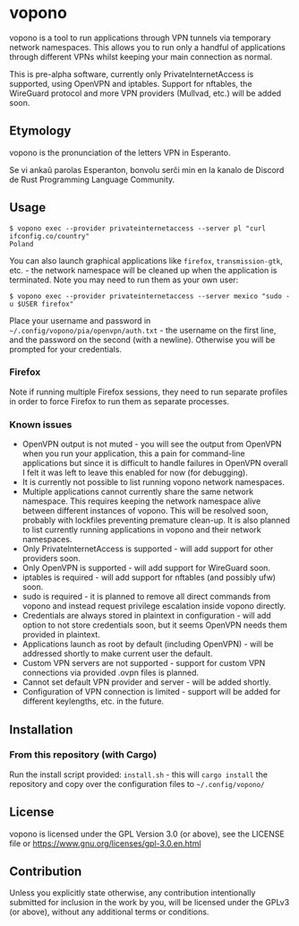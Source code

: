 # vopono

vopono is a tool to run applications through VPN tunnels via temporary
network namespaces. This allows you to run only a handful of
applications through different VPNs whilst keeping your main connection
as normal.

This is pre-alpha software, currently only PrivateInternetAccess is
supported, using OpenVPN and iptables. Support for nftables, the
WireGuard protocol and more VPN providers (Mullvad, etc.) will be added
soon.

## Etymology

vopono is the pronunciation of the letters VPN in Esperanto.

Se vi ankaŭ parolas Esperanton, bonvolu serĉi min en la kanalo de
Discord de Rust Programming Language Community.

## Usage

```
$ vopono exec --provider privateinternetaccess --server pl "curl ifconfig.co/country"
Poland
```

You can also launch graphical applications like `firefox`,
`transmission-gtk`, etc. - the network namespace will be cleaned up when
the application is terminated. Note you may need to run them as your own
user:

```
$ vopono exec --provider privateinternetaccess --server mexico "sudo -u $USER firefox"
```

Place your username and password in
`~/.config/vopono/pia/openvpn/auth.txt` - the username on the first
line, and the password on the second (with a newline). Otherwise you
will be prompted for your credentials.

### Firefox

Note if running multiple Firefox sessions, they need to run separate
profiles in order to force Firefox to run them as separate processes.

### Known issues

* OpenVPN output is not muted - you will see the output from OpenVPN
  when you run your application, this a pain for command-line
  applications but since it is difficult to handle failures in OpenVPN
  overall I felt it was left to leave this enabled for now (for
  debugging).
* It is currently not possible to list running vopono network namespaces.
* Multiple applications cannot currently share the same network
  namespace. This requires keeping the network namespace alive between
  different instances of vopono. This will be resolved soon, probably
  with lockfiles preventing premature clean-up. It is also planned to
  list currently running applications in vopono and their network namespaces.
* Only PrivateInternetAccess is supported - will add support for other
  providers soon.
* Only OpenVPN is supported - will add support for WireGuard soon.
* iptables is required - will add support for nftables (and possibly
  ufw) soon.
* sudo is required - it is planned to remove all direct commands from
  vopono and instead request privilege escalation inside vopono directly.
* Credentials are always stored in plaintext in configuration - will add
  option to not store credentials soon, but it seems OpenVPN needs them
  provided in plaintext.
* Applications launch as root by default (including OpenVPN) - will be
  addressed shortly to make current user the default.
* Custom VPN servers are not supported - support for custom VPN
  connections via provided .ovpn files is planned.
* Cannot set default VPN provider and server - will be added shortly.
* Configuration of VPN connection is limited - support will be added for
  different keylengths, etc. in the future.



## Installation

### From this repository (with Cargo)

Run the install script provided: `install.sh` - this will `cargo
install` the repository and copy over the configuration files to
`~/.config/vopono/`

## License

vopono is licensed under the GPL Version 3.0 (or above), see the LICENSE
file or https://www.gnu.org/licenses/gpl-3.0.en.html

## Contribution

Unless you explicitly state otherwise, any contribution intentionally submitted
for inclusion in the work by you, will be licensed under the GPLv3 (or
above), without any additional terms or conditions.
